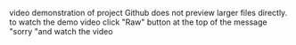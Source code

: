video demonstration of project
Github does not preview larger files directly.
to watch the demo video click "Raw" button at the top of the message "sorry "and watch the video
